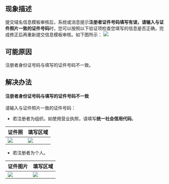 ## 现象描述
提交域名信息模板审核后，系统或消息提示**注册者证件号码填写有误，请输入与证件照片一致的证件号码**时，您可以按照以下验证项检查您填写的信息是否正确，完成修正后再重新提交信息模板审核。如下图所示：
![](https://qcloudimg.tencent-cloud.cn/raw/e0aa3b8544d6638aa5518383d36ced72.png)

## 可能原因
注册者身份证号码与填写的证件号码不一致。

## 解决办法
#### 注册者身份证号码与填写的证件号码不一致
请输入与证件照片一致的证件号码：
- 若注册者为组织。如使用营业执照，请填写**统一社会信用代码**。

| 证件照| 填写区域 |
|---------|---------|
| ![](https://qcloudimg.tencent-cloud.cn/raw/2ac286613208702736429676173b82df.jpg) | ![](https://qcloudimg.tencent-cloud.cn/raw/5291f0dc623d97217c45f270f7a6bb33.png) |

- 若注册者为个人。

| 证件图片 | 填写区域 | 
|---------|---------|
| ![](https://qcloudimg.tencent-cloud.cn/raw/707deb073c11de3abc1def4477ddfc24.png) | ![](https://qcloudimg.tencent-cloud.cn/raw/e164c2a16ea1f5e5197f7f5ac72718be.png) |
